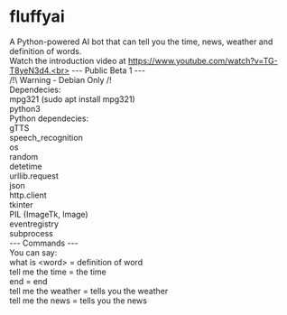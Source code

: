 # fluffyai
A Python-powered AI bot that can tell you the time, news, weather and definition of words.<br>
Watch the introduction video at https://www.youtube.com/watch?v=TG-T8yeN3d4.<br>
--- Public Beta 1 ---<br>
/!\ Warning - Debian Only /!\
Dependecies:<br>
mpg321 (sudo apt install mpg321)<br>
python3<br>
Python dependecies:<br>
gTTS<br>
speech_recognition<br>
os<br>
random<br>
detetime<br>
urllib.request<br>
json<br>
http.client<br>
tkinter<br>
PIL (ImageTk, Image)<br>
eventregistry<br>
subprocess<br>
--- Commands ---<br>
You can say:<br>
what is &lt;word&gt; = definition of word<br>
tell me the time = the time<br>
end = end<br>
tell me the weather = tells you the weather<br>
tell me the news = tells you the news<br>
